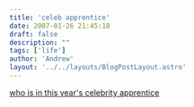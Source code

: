 ```yaml
---
title: 'celeb apprentice'
date: 2007-01-26 21:45:18
draft: false
description: ""
tags: ['life']
author: 'Andrew'
layout: '../../layouts/BlogPostLayout.astro'
---
```


[who is in this year's celebrity apprentice](http://en.wikipedia.org/wiki/Celebrity_Apprentice)

